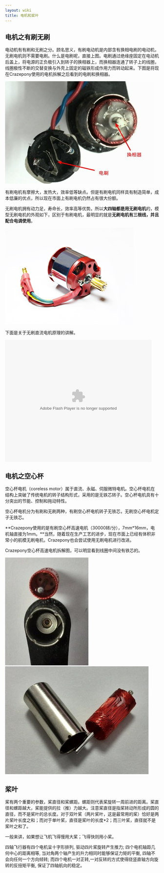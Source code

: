 ```yaml
---
layout: wiki
title: 电机和桨叶
---
```


## 电机之有刷无刷
电动机有有刷和无刷之分。顾名思义，有刷电动机是内部含有换相电刷的电动机，无刷电机则不需要电刷。什么是电刷呢，直接上图。电刷通过绝缘座固定在电动机后盖上，将电源的正负极引入到转子的换相器上，而换相器连通了转子上的线圈，线圈极性不断的交替变换与外壳上固定的磁铁形成作用力而转动起来。下图是将现在Crazepony使用的电机拆解之后看到的电刷和换相器。

![](/assets/img/motor-dianshua.jpg)

有刷电机有摩擦大，发热大，效率低等缺点。但是有刷电机同样具有制造简单，成本低廉的优点，所以现在市面上有刷电机仍然占有很大份额。

无刷电机拥有动力足，寿命长，效率高等优势。所以**大四轴都是用无刷电机**的，模型无刷电机的外观如下，区别于有刷电机，最明显的就是**无刷电机有三根线，并且配合电调使用**。

![](/assets/img/motor-wushua.jpg)

下面是关于无刷直流电机原理的讲解。

<embed src="http://player.youku.com/player.php/sid/XMzI4MzkxMTg4/v.swf" allowFullScreen="true" quality="high" width="480" height="400" align="middle" allowScriptAccess="always" type="application/x-shockwave-flash"></embed>

## 电机之空心杯
空心杯电机（coreless motor）属于直流、永磁、伺服微特电机。空心杯电机在结构上突破了传统电机的转子结构形式，采用的是无铁芯转子。空心杯电机具有十分突出的节能、控制和拖动特性。

空心杯电机分为有刷和无刷两种，有刷空心杯电机转子无铁芯，无刷空心杯电机定子无铁芯。

**Crazepony使用的是有刷空心杯高速电机（30000转/分），7mm*16mm，电机轴直接为1mm。**当然，随着现在生产工艺的进步，现在市面上已经有体积非常小的航模无刷电机，Crazepony也会尝试使用无刷电机进行改进。

Crazepony空心杯高速电机拆解图，可以明显看到线圈中间没有铁芯的。

![](/assets/img/coreless-motor-1.jpg)
![](/assets/img/coreless-motor-2.jpg)

## 桨叶
桨有两个重要的参数，桨直径和桨螺距。螺距则代表桨旋转一周前进的距离。桨直径和螺距越大，桨能提供的拉（推）力越大。注意桨直径是指桨转动所形成的圆的直径，而不是桨叶的总长度。对于双叶桨（两片桨叶，这是最常用的桨）恰好是两片桨叶长度之和；而对于单叶桨，直径是桨叶的长度*2；而三叶桨，直径就不是桨叶之和了。

一般来讲，如果想让飞机飞得慢用大桨；飞得快则用小桨。

四轴飞行器有四个电机呈十字形排列, 驱动四片桨旋转产生推力; 四个电机轴距几何中心的距离相等, 当对角两个轴产生的升力相同时能够保证力矩的平衡, 四轴不会向任何一个方向倾转; 而四个电机一对正转,一对反转的方式使得绕竖直轴方向旋转的反扭矩平衡, 保证了四轴航向的稳定。
